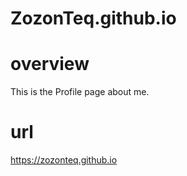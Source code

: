 # ZozonTeq.github.io
# overview
This is the Profile page about me.
# url
https://zozonteq.github.io
